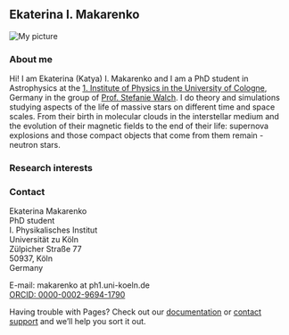 ## Ekaterina I. Makarenko
![My picture](/kativmak/kativmak.github.io/accets/images/ph.jpg)

### About me

Hi! I am Ekaterina (Katya) I. Makarenko and I am a PhD student in Astrophysics at the [1. Institute of Physics in the University of Cologne](https://astro.uni-koeln.de), Germany in the group of [Prof. Stefanie Walch](https://hera.ph1.uni-koeln.de/~walch/Steffi_Walchs_homepage/Main.html).
I do theory and simulations studying aspects of the life of massive stars on different time and space scales. From their birth in molecular clouds in the interstellar medium and the evolution of their magnetic fields to the end of their life: supernova explosions and those compact objects that come from them remain - neutron stars.

### Research interests


### Contact

Ekaterina Makarenko  
PhD student  
I. Physikalisches Institut  
Universität zu Köln  
Zülpicher Straße 77  
50937, Köln  
Germany  

E-mail: makarenko at ph1.uni-koeln.de  
[ORCID: 0000-0002-9694-1790](https://orcid.org/my-orcid?orcid=0000-0002-9694-1790)

Having trouble with Pages? Check out our [documentation](https://docs.github.com/categories/github-pages-basics/) or [contact support](https://support.github.com/contact) and we’ll help you sort it out.
